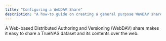 ```yaml
---
title: "Configuring a WebDAV Share"
description: "A how-to guide on creating a general purpose WevDAV share."
---
```


A Web-based Distributed Authoring and Versioning (WebDAV) share makes it easy
to share a TrueNAS dataset and its contents over the web.